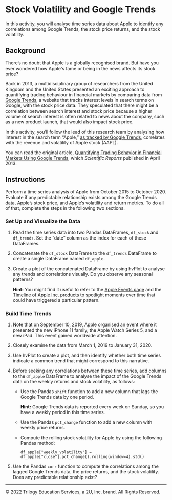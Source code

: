# Stock Volatility and Google Trends

In this activity, you will analyse time series data about Apple to identify any correlations among Google Trends, the stock price returns, and the stock volatility.

## Background

There’s no doubt that Apple is a globally recognised brand. But have you ever wondered how Apple's fame or being in the news affects its stock price?

Back in 2013, a multidisciplinary group of researchers from the United Kingdom and the United States presented an exciting approach to quantifying trading behaviour in financial markets by comparing data from [Google Trends](https://trends.google.com/trends/?geo=US), a website that tracks interest levels in search terms on Google, with the stock price data. They speculated that there might be a correlation between search interest and stock price because a higher volume of search interest is often related to news about the company, such as a new product launch, that would also impact stock price.

In this activity, you’ll follow the lead of this research team by analysing how interest in the search term “Apple,” [as tracked by Google Trends](https://trends.google.com/trends/explore?q=apple),  correlates with the revenue and volatility of Apple stock (AAPL).

You can read the original article, [Quantifying Trading Behavior in Financial Markets Using Google Trends](https://doi.org/10.1038/srep01684), which _Scientific Reports_ published in April 2013.

## Instructions

Perform a time series analysis of Apple from October 2015 to October 2020. Evaluate if any predictable relationship exists among the Google Trends data, Apple’s stock price, and Apple’s volatility and return metrics. To do all of that, complete the steps in the following two sections.

### Set Up and Visualize the Data

1. Read the time series data into two Pandas DataFrames, `df_stock` and `df_trends`. Set the “date” column as the index for each of these DataFrames.

2. Concatenate the `df_stock` DataFrame to the `df_trends` DataFrame to create a single DataFrame named `df_apple`.

3. Create a plot of the concatenated DataFrame by using hvPlot to analyse any trends and correlations visually. Do you observe any seasonal patterns?

   **Hint:** You might find it useful to refer to the [Apple Events page](https://www.apple.com/apple-events/) and the [Timeline of Apple Inc. products](https://en.wikipedia.org/wiki/Timeline_of_Apple_Inc._products) to spotlight moments over time that could have triggered a particular pattern.

### Build Time Trends

1. Note that on September 10, 2019, Apple organised an event where it presented the new iPhone 11 family, the Apple Watch Series 5, and a new iPad. This event gained worldwide attention.

2. Closely examine the data from March 1, 2019 to January 31, 2020.

3. Use hvPlot to create a plot, and then identify whether both time series indicate a common trend that might correspond to this narrative.

4. Before seeking any correlations between these time series, add columns to the `df_apple` DataFrame to analyse the impact of the Google Trends data on the weekly returns and stock volatility, as follows:

   * Use the Pandas `shift` function to add a new column that lags the Google Trends data by one period.

     **Hint:** Google Trends data is reported every week on Sunday, so you have a weekly period in this time series.

   * Use the Pandas `pct_change` function to add a new column with weekly price returns.

   * Compute the rolling stock volatility for Apple by using the following Pandas method:

     `df_apple["weekly_volatility"] = df_apple["close"].pct_change().rolling(window=4).std()`

5. Use the Pandas `corr` function to compute the correlations among the lagged Google Trends data, the price returns, and the stock volatility. Does any predictable relationship exist?

---

© 2022 Trilogy Education Services, a 2U, Inc. brand. All Rights Reserved.
